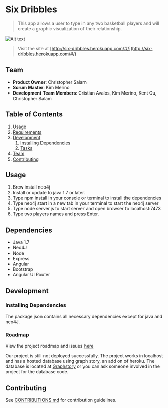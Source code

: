 # Six Dribbles
> This app allows a user to type in any two basketball players and will create a graphic visualization of their relationship.

![Alt text](https://github.com/dafabulousteach/sixdribbles/blob/master/screenShot.png)

> Visit the site at [http://six-dribbles.herokuapp.com/#/](http://six-dribbles.herokuapp.com/#/)

## Team

  - __Product Owner__: Christopher Salam
  - __Scrum Master__: Kim Merino
  - __Development Team Members__: Cristian Avalos, Kim Merino, Kent Ou, Christopher Salam

## Table of Contents

1. [Usage](#Usage)
2. [Requirements](#requirements)
3. [Development](#development)
    1. [Installing Dependencies](#installing-dependencies)
    2. [Tasks](#tasks)
4. [Team](#team)
5. [Contributing](#contributing)

## Usage

1. Brew install neo4j
2. Install or update to java 1.7 or later.
2. Type npm install in your console or terminal to install the dependencies
3. Type neo4j start in a new tab in your terminal to start the neo4j server
4. Type node server.js to start server and open browser to localhost:7473
5. Type two players names and press Enter.

## Dependencies

- Java 1.7
- Neo4J
- Node
- Express
- Angular
- Bootstrap
- Angular UI Router

## Development

### Installing Dependencies

The package json contains all necessary dependencies except for java and neo4J.

### Roadmap

View the project roadmap and issues [here](https://github.com/upstanding-biome/sixdegrees/issues)

Our project is still not deployed successfully.
The project works in localhost and has a hosted database using graph story, an add on of heroku. The database is located at [Graphstory](https://neo-55cb99b18376e-364459c455.do-stories.graphstory.com:7473/browser/) or you can ask someone involved in the project for the database code.

## Contributing

See [CONTRIBUTIONS.md](/docs/CONTRIBUTIONS.md) for contribution guidelines.
